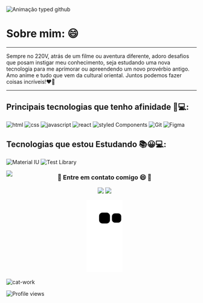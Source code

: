 <div>
 
![Animação typed github](https://user-images.githubusercontent.com/98182255/186050921-6c4ff98d-14db-4b0e-b707-8a04b59e1190.gif)

 
</div>
<div>
 
 # Sobre mim: 😄
 ____________________________________________________________________________________________________
 
Sempre no 220V, atrás de um filme ou aventura diferente, adoro desafios que posam instigar meu conhecimento, seja estudando uma nova tecnologia para me aprimorar ou apreendendo um novo provérbio antigo. Amo anime e tudo que vem da cultural oriental. Juntos podemos fazer coisas incríveis!❤🚀 
 
 ____________________________________________________________________________________________________
 
</div>

<div>
 
 ## Principais tecnologias que tenho afinidade 🤩💻:
 ![html](https://img.shields.io/badge/HTML5-E34F26?style=for-the-badge&logo=html5&logoColor=white)
 ![css](https://img.shields.io/badge/CSS3-1572B6?style=for-the-badge&logo=css3&logoColor=white)
 ![javascript](https://img.shields.io/badge/JavaScript-F7DF1E?style=for-the-badge&logo=javascript&logoColor=black)
 ![react](https://img.shields.io/badge/React-20232A?style=for-the-badge&logo=react&logoColor=61DAFB)
 ![styled Components](https://img.shields.io/badge/styled--components-DB7093?style=for-the-badge&logo=styled-components&logoColor=white)
 ![Git](https://img.shields.io/badge/GIT-E44C30?style=for-the-badge&logo=git&logoColor=white)
 ![Figma](https://img.shields.io/badge/Figma-F24E1E?style=for-the-badge&logo=figma&logoColor=white)
 
 ## Tecnologias que estou Estudando 📚😀💻:
  ![Material IU](https://img.shields.io/badge/Material--UI-0081CB?style=for-the-badge&logo=material-ui&logoColor=white)
  ![Test Library](https://img.shields.io/badge/react%20testing%20library-323330?style=for-the-badge&logo=testing-library&logoColor=red)
 
</div>
<img align="left" height="180em" src="https://github-readme-stats-git-masterrstaa-rickstaa.vercel.app/api/top-langs/?username=Soaressluiss&layout=compact&langs_count=7&theme=tokyonight"/>
 
<div align="center"> 
  <h3>📩 Entre em contato comigo 😄 📩</h3>
  <a href = "mailto:luissoaress.dev@gmail.com"><img src="https://img.shields.io/badge/Gmail-D14836?style=for-the-badge&logo=gmail&logoColor=white" target="_blank"></a>
  <a href="https://www.linkedin.com/in/LuisSoaresDeveloper" target="_blank"><img src="https://img.shields.io/badge/-LinkedIn-%230077B5?style=for-the-badge&logo=linkedin&logoColor=white" target="_blank"></a> 
 
![Snake animation](https://github.com/Soaressluiss/Soaressluiss/blob/output/github-contribution-grid-snake.svg)
 </div>
 
 
 
 
![cat-work](https://user-images.githubusercontent.com/98182255/185693548-9132020e-e25a-4eb6-ab89-4bb775f8e853.gif)

![Profile views](https://gpvc.arturio.dev/Soaressluiss)
